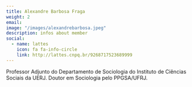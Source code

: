 ```yaml
---
title: Alexandre Barbosa Fraga
weight: 2
email:
image: "/images/alexandrebarbosa.jpeg"
description: infos about member
social:
  - name: lattes
    icon: fa fa-info-circle
    link: http://lattes.cnpq.br/9268717523689999
---
```


Professor Adjunto do Departamento de Sociologia do Instituto de Ciências Sociais da UERJ. Doutor em Sociologia pelo PPGSA/UFRJ.
